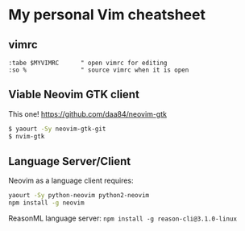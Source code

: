 
# My personal Vim cheatsheet

## vimrc

```vim
:tabe $MYVIMRC      " open vimrc for editing
:so %               " source vimrc when it is open
```

## Viable Neovim GTK client

This one! https://github.com/daa84/neovim-gtk

```bash
$ yaourt -Sy neovim-gtk-git
$ nvim-gtk
```

## Language Server/Client

Neovim as a language client requires:

```bash
yaourt -Sy python-neovim python2-neovim
npm install -g neovim
```

ReasonML language server: `npm install -g reason-cli@3.1.0-linux`

